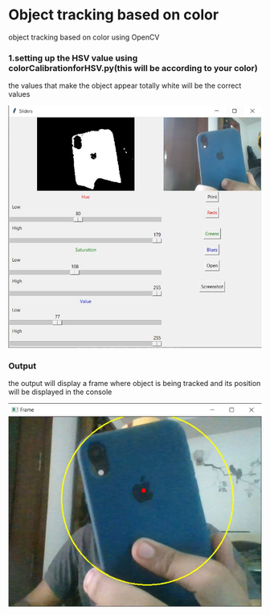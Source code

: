 # Object tracking based on color
object tracking based on color using OpenCV



### 1.setting up the HSV value using colorCalibrationforHSV.py(this will be according to your color)

the values that make the object appear totally white will be the correct values

![](Images/ColorCalibrationHSV.JPG)




### Output

the output will display a frame where object is being tracked and its position will be displayed in the console

![](Images/output.JPG)

